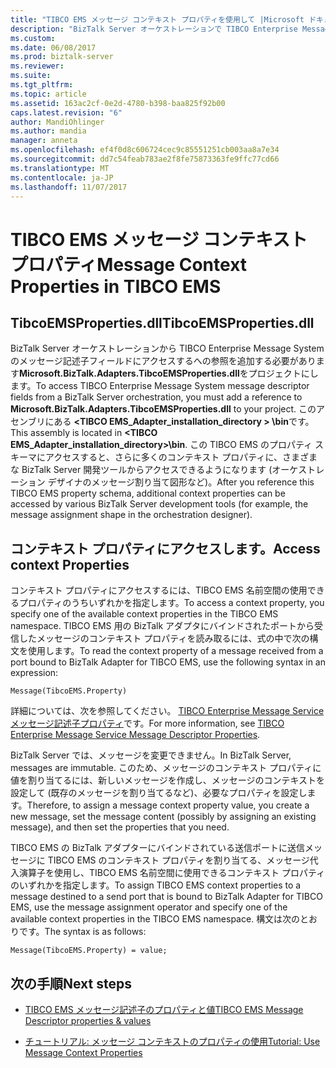```yaml
---
title: "TIBCO EMS メッセージ コンテキスト プロパティを使用して |Microsoft ドキュメント"
description: "BizTalk Server オーケストレーションで TIBCO Enterprise Message System のメッセージ記述子フィールドを使用します。"
ms.custom: 
ms.date: 06/08/2017
ms.prod: biztalk-server
ms.reviewer: 
ms.suite: 
ms.tgt_pltfrm: 
ms.topic: article
ms.assetid: 163ac2cf-0e2d-4780-b398-baa825f92b00
caps.latest.revision: "6"
author: MandiOhlinger
ms.author: mandia
manager: anneta
ms.openlocfilehash: ef4f0d8c606724cec9c85551251cb003aa8a7e34
ms.sourcegitcommit: dd7c54feab783ae2f8fe75873363fe9ffc77cd66
ms.translationtype: MT
ms.contentlocale: ja-JP
ms.lasthandoff: 11/07/2017
---
```

# <a name="message-context-properties-in-tibco-ems"></a><span data-ttu-id="361ce-103">TIBCO EMS メッセージ コンテキスト プロパティ</span><span class="sxs-lookup"><span data-stu-id="361ce-103">Message Context Properties in TIBCO EMS</span></span>

## <a name="tibcoemspropertiesdll"></a><span data-ttu-id="361ce-104">TibcoEMSProperties.dll</span><span class="sxs-lookup"><span data-stu-id="361ce-104">TibcoEMSProperties.dll</span></span>
<span data-ttu-id="361ce-105">BizTalk Server オーケストレーションから TIBCO Enterprise Message System のメッセージ記述子フィールドにアクセスするへの参照を追加する必要があります**Microsoft.BizTalk.Adapters.TibcoEMSProperties.dll**をプロジェクトにします。</span><span class="sxs-lookup"><span data-stu-id="361ce-105">To access TIBCO Enterprise Message System message descriptor fields from a BizTalk Server orchestration, you must add a reference to **Microsoft.BizTalk.Adapters.TibcoEMSProperties.dll** to your project.</span></span> <span data-ttu-id="361ce-106">このアセンブリにある **\<TIBCO EMS_Adapter_installation_directory > \bin**です。</span><span class="sxs-lookup"><span data-stu-id="361ce-106">This assembly is located in **\<TIBCO EMS_Adapter_installation_directory>\bin**.</span></span> <span data-ttu-id="361ce-107">この TIBCO EMS のプロパティ スキーマにアクセスすると、さらに多くのコンテキスト プロパティに、さまざまな BizTalk Server 開発ツールからアクセスできるようになります (オーケストレーション デザイナのメッセージ割り当て図形など)。</span><span class="sxs-lookup"><span data-stu-id="361ce-107">After you reference this TIBCO EMS property schema, additional context properties can be accessed by various BizTalk Server development tools (for example, the message assignment shape in the orchestration designer).</span></span>  
  
## <a name="access-context-properties"></a><span data-ttu-id="361ce-108">コンテキスト プロパティにアクセスします。</span><span class="sxs-lookup"><span data-stu-id="361ce-108">Access context Properties</span></span>  
 <span data-ttu-id="361ce-109">コンテキスト プロパティにアクセスするには、TIBCO EMS 名前空間の使用できるプロパティのうちいずれかを指定します。</span><span class="sxs-lookup"><span data-stu-id="361ce-109">To access a context property, you specify one of the available context properties in the TIBCO EMS namespace.</span></span> <span data-ttu-id="361ce-110">TIBCO EMS 用の BizTalk アダプタにバインドされたポートから受信したメッセージのコンテキスト プロパティを読み取るには、式の中で次の構文を使用します。</span><span class="sxs-lookup"><span data-stu-id="361ce-110">To read the context property of a message received from a port bound to BizTalk Adapter for TIBCO EMS, use the following syntax in an expression:</span></span>  
  
```  
Message(TibcoEMS.Property)  
```  
  
 <span data-ttu-id="361ce-111">詳細については、次を参照してください。 [TIBCO Enterprise Message Service メッセージ記述子プロパティ](../core/tibco-enterprise-message-service-message-descriptor-properties.md)です。</span><span class="sxs-lookup"><span data-stu-id="361ce-111">For more information, see [TIBCO Enterprise Message Service Message Descriptor Properties](../core/tibco-enterprise-message-service-message-descriptor-properties.md).</span></span>  
  
 <span data-ttu-id="361ce-112">BizTalk Server では、メッセージを変更できません。</span><span class="sxs-lookup"><span data-stu-id="361ce-112">In BizTalk Server, messages are immutable.</span></span> <span data-ttu-id="361ce-113">このため、メッセージのコンテキスト プロパティに値を割り当てるには、新しいメッセージを作成し、メッセージのコンテキストを設定して (既存のメッセージを割り当てるなど)、必要なプロパティを設定します。</span><span class="sxs-lookup"><span data-stu-id="361ce-113">Therefore, to assign a message context property value, you create a new message, set the message content (possibly by assigning an existing message), and then set the properties that you need.</span></span>  
  
 <span data-ttu-id="361ce-114">TIBCO EMS の BizTalk アダプターにバインドされている送信ポートに送信メッセージに TIBCO EMS のコンテキスト プロパティを割り当てる、メッセージ代入演算子を使用し、TIBCO EMS 名前空間に使用できるコンテキスト プロパティのいずれかを指定します。</span><span class="sxs-lookup"><span data-stu-id="361ce-114">To assign TIBCO EMS context properties to a message destined to a send port that is bound to BizTalk Adapter for TIBCO EMS, use the message assignment operator and specify one of the available context properties in the TIBCO EMS namespace.</span></span> <span data-ttu-id="361ce-115">構文は次のとおりです。</span><span class="sxs-lookup"><span data-stu-id="361ce-115">The syntax is as follows:</span></span>  
  
```  
Message(TibcoEMS.Property) = value;  
```  
  
## <a name="next-steps"></a><span data-ttu-id="361ce-116">次の手順</span><span class="sxs-lookup"><span data-stu-id="361ce-116">Next steps</span></span>
-   [<span data-ttu-id="361ce-117">TIBCO EMS メッセージ記述子のプロパティと値</span><span class="sxs-lookup"><span data-stu-id="361ce-117">TIBCO EMS Message Descriptor properties & values</span></span>](../core/tibco-enterprise-message-service-message-descriptor-properties.md)  
  
-   [<span data-ttu-id="361ce-118">チュートリアル: メッセージ コンテキストのプロパティの使用</span><span class="sxs-lookup"><span data-stu-id="361ce-118">Tutorial: Use Message Context Properties</span></span>](../core/tutorial-using-message-context-properties.md)
